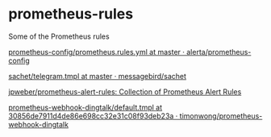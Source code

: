 # prometheus-rules
Some of the Prometheus rules 

[prometheus-config/prometheus.rules.yml at master · alerta/prometheus-config](https://github.com/alerta/prometheus-config/blob/master/config/prometheus.rules.yml)

[sachet/telegram.tmpl at master · messagebird/sachet](https://github.com/messagebird/sachet/blob/master/examples/telegram.tmpl)

[jpweber/prometheus-alert-rules: Collection of Prometheus Alert Rules](https://github.com/jpweber/prometheus-alert-rules)

[prometheus-webhook-dingtalk/default.tmpl at 30856de7911d4de86e698cc32e31c08f93deb23a · timonwong/prometheus-webhook-dingtalk](https://github.com/timonwong/prometheus-webhook-dingtalk/blob/30856de7911d4de86e698cc32e31c08f93deb23a/template/default.tmpl)

